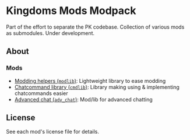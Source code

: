 # Kingdoms Mods Modpack

Part of the effort to separate the PK codebase. Collection of various mods as submodules. Under development.

## About

### Mods

* [Modding helpers (`modlib`)](https://github.com/appgurueu/modlib): Lightweight library to ease modding
* [Chatcommand library (`cmdlib`)](https://github.com/appgurueu/modlib): Library making using & implementing chatcommands easier
* [Advanced chat (`adv_chat`)](https://github.com/appgurueu/adv_chat): Mod/lib for advanced chatting

## License

See each mod's license file for details.
